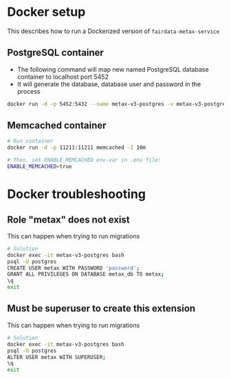 # Docker setup

This describes how to run a Dockerized version of `fairdata-metax-service`

## PostgreSQL container

* The following command will map new named PostgreSQL database container to localhost port 5452
* It will generate the database, database user and password in the process

```bash
docker run -d -p 5452:5432 --name metax-v3-postgres -v metax-v3-postgres:/var/lib/postgresql/data -e POSTGRES_USER=metax -e POSTGRES_PASSWORD=password -e POSTGRES_DB=metax_db --restart=always  postgres:12
```

## Memcached container

```bash
# Run container
docker run -d -p 11211:11211 memcached -I 10m

# Then, set ENABLE_MEMCACHED env-var in .env file:
ENABLE_MEMCACHED=true
```

# Docker troubleshooting

## Role "metax" does not exist

This can happen when trying to run migrations

```bash
# Solution
docker exec -it metax-v3-postgres bash
psql -U postgres
CREATE USER metax WITH PASSWORD 'password';
GRANT ALL PRIVILEGES ON DATABASE metax_db TO metax;
\q
exit
```

## Must be superuser to create this extension

This can happen when trying to run migrations

```bash
# Solution
docker exec -it metax-v3-postgres bash
psql -U postgres
ALTER USER metax WITH SUPERUSER;
\q
exit
```
